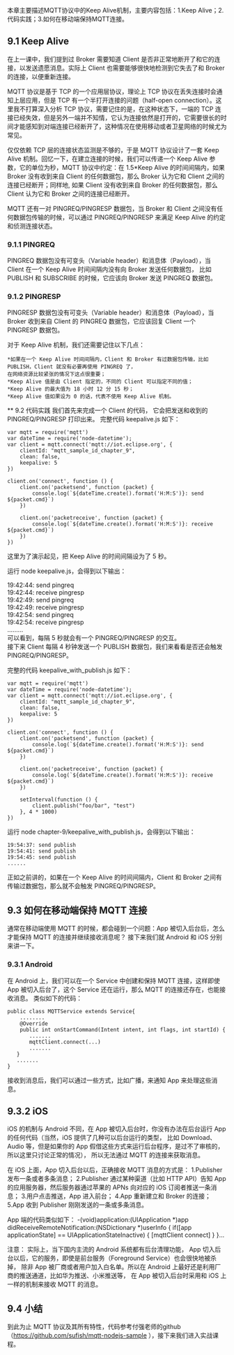 本章主要描述MQTT协议中的Keep Alive机制，主要内容包括：1.Keep Alive；2.代码实践；3.如何在移动端保持MQTT连接。

## 9.1 Keep Alive

在上一课中，我们提到过 Broker 需要知道 Client 是否非正常地断开了和它的连接，以发送遗愿消息。实际上 Client 也需要能够很快地检测到它失去了和 Broker 的连接，以便重新连接。

MQTT 协议是基于 TCP 的一个应用层协议，理论上 TCP 协议在丢失连接时会通知上层应用，但是 TCP 有一个半打开连接的问题（half-open connection）。这里我不打算深入分析 TCP 协议，需要记住的是，在这种状态下，一端的 TCP 连接已经失效，但是另外一端并不知情，它认为连接依然是打开的，它需要很长的时间才能感知到对端连接已经断开了，这种情况在使用移动或者卫星网络的时候尤为常见。

仅仅依赖 TCP 层的连接状态监测是不够的，于是 MQTT 协议设计了一套 Keep Alive 机制。回忆一下，在建立连接的时候，我们可以传递一个 Keep Alive 参数，它的单位为秒，MQTT 协议中约定：在 1.5*Keep Alive 的时间间隔内，如果 Broker 没有收到来自 Client 的任何数据包，那么 Broker 认为它和 Client 之间的连接已经断开；同样地, 如果 Client 没有收到来自 Broker 的任何数据包，那么 Client 认为它和 Broker 之间的连接已经断开。

MQTT 还有一对 PINGREQ/PINGRESP 数据包，当 Broker 和 Client 之间没有任何数据包传输的时候，可以通过 PINGREQ/PINGRESP 来满足 Keep Alive 的约定和侦测连接状态。

### 9.1.1 PINGREQ
PINGREQ 数据包没有可变头（Variable header）和消息体（Payload），当 Client 在一个 Keep Alive 时间间隔内没有向 Broker 发送任何数据包，
比如 PUBLISH 和 SUBSCRIBE 的时候，它应该向 Broker 发送 PINGREQ 数据包。

### 9.1.2 PINGRESP
PINGRESP 数据包没有可变头（Variable header）和消息体（Payload），当 Broker 收到来自 Client 的 PINGREQ 数据包，它应该回复 Client 一个 PINGRESP 数据包。

对于 Keep Alive 机制，我们还需要记住以下几点：

    *如果在一个 Keep Alive 时间间隔内，Client 和 Broker 有过数据包传输，比如 PUBLISH，Client 就没有必要再使用 PINGREQ 了，
    在网络资源比较紧张的情况下这点很重要；
    *Keep Alive 值是由 Client 指定的，不同的 Client 可以指定不同的值；
    *Keep Alive 的最大值为 18 小时 12 分 15 秒；
    *Keep Alive 值如果设为 0 的话，代表不使用 Keep Alive 机制。
    
** 9.2 代码实践
我们首先来完成一个 Client 的代码， 它会把发送和收到的 PINGREQ/PINGRESP 打印出来。
完整代码 keepalive.js 如下：
  
    var mqtt = require('mqtt')
    var dateTime = require('node-datetime');
    var client = mqtt.connect('mqtt://iot.eclipse.org', {
        clientId: "mqtt_sample_id_chapter_9",
        clean: false,
        keepalive: 5
    })

    client.on('connect', function () {
        client.on('packetsend', function (packet) {
            console.log(`${dateTime.create().format('H:M:S')}: send ${packet.cmd}`)
        })

        client.on('packetreceive', function (packet) {
            console.log(`${dateTime.create().format('H:M:S')}: receive ${packet.cmd}`)
        })
    })
    
这里为了演示起见，把 Keep Alive 的时间间隔设为了 5 秒。

运行 node keepalive.js，会得到以下输出：

  19:42:44: send pingreq   
  19:42:44: receive pingresp   
  19:42:49: send pingreq   
  19:42:49: receive pingresp   
  19:42:54: send pingreq   
  19:42:54: receive pingresp   
  .........   
可以看到，每隔 5 秒就会有一个 PINGREQ/PINGRESP 的交互。   
接下来 Client 每隔 4 秒钟发送一个 PUBLISH 数据包，我们来看看是否还会触发 PINGREQ/PINGRESP。

完整的代码 keepalive_with_publish.js 如下：

    var mqtt = require('mqtt')
    var dateTime = require('node-datetime');
    var client = mqtt.connect('mqtt://iot.eclipse.org', {
        clientId: "mqtt_sample_id_chapter_9",
        clean: false,
        keepalive: 5
    })

    client.on('connect', function () {
        client.on('packetsend', function (packet) {
            console.log(`${dateTime.create().format('H:M:S')}: send ${packet.cmd}`)
        })

        client.on('packetreceive', function (packet) {
            console.log(`${dateTime.create().format('H:M:S')}: receive ${packet.cmd}`)
        })

        setInterval(function () {
            client.publish("foo/bar", "test")
        }, 4 * 1000)
    })
    
运行 node chapter-9/keepalive_with_publish.js，会得到以下输出：

    19:54:37: send publish
    19:54:41: send publish
    19:54:45: send publish
    ......
  
正如之前讲的，如果在一个 Keep Alive 的时间间隔内，Client 和 Broker 之间有传输过数据包，那么就不会触发 PINGREQ/PINGRESP。
## 9.3 如何在移动端保持 MQTT 连接
通常在移动端使用 MQTT 的时候，都会碰到一个问题：App 被切入后台后，怎么才能保持 MQTT 的连接并继续接收消息呢？
接下来我们就 Android 和 iOS 分别来讲一下。

### 9.3.1 Android
在 Android 上，我们可以在一个 Service 中创建和保持 MQTT 连接，这样即使 App 被切入后台了，这个 Service 还在运行，那么 MQTT 的连接还存在，也能接收消息。
类似如下的代码：

    public class MQTTService extends Service{ 
        ........
        @Override
        public int onStartCommand(Intent intent, int flags, int startId) {
           .......
           mqttClient.connect(...)
           .......
       }
       .......
    }
 接收到消息后，我们可以通过一些方式，比如广播，来通知 App 来处理这些消息。
 
## 9.3.2 iOS
iOS 的机制与 Android 不同，在 App 被切入后台时，你没有办法在后台运行 App 的任何代码（当然，iOS 提供了几种可以后台运行的类型，
比如 Download、Audio 等，但是如果你的 App 假借这些方式来运行后台程序，是过不了审核的，所以这里只讨论正常的情况），
所以无法通过 MQTT 的连接来获取消息。

在 iOS 上面，App 切入后台以后，正确接收 MQTT 消息的方式是：
    1.Publisher 发布一条或者多条消息；
    2.Publisher 通过某种渠道（比如 HTTP API）告知 App 的应用服务器，然后服务器通过苹果的 APNs 向对应的 iOS 订阅者推送一条消息；
    3.用户点击推送，App 进入前台；
    4.App 重新建立和 Broker 的连接；
    5.App 收到 Publisher 刚刚发送的一条或多条消息。
   
App 端的代码类似如下：
       -(void)application:(UIApplication *)app didReceiveRemoteNotification:(NSDictionary *)userInfo {
        if([app applicationState] == UIApplicationStateInactive) {
            [mqttClient connect]
         }
        }...
        
注意： 实际上，当下国内主流的 Android 系统都有后台清理功能， App 切入后台以后，它的服务，即使是前台服务（Foreground Service）也会很快地被杀掉，
除非 App 被厂商或者用户加入白名单。所以在 Android 上最好还是利用厂商的推送通道，比如华为推送、小米推送等，
在 App 被切入后台时采用和 iOS 上一样的机制来接收 MQTT 的消息。
     
## 9.4 小结
到此为止 MQTT 协议及其所有特性，代码参考付强老师的github （https://github.com/sufish/mqtt-nodejs-sample ），接下来我们进入实战课程。

